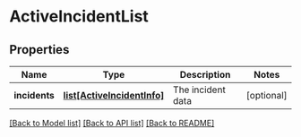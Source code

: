 # ActiveIncidentList

## Properties
Name | Type | Description | Notes
------------ | ------------- | ------------- | -------------
**incidents** | [**list[ActiveIncidentInfo]**](ActiveIncidentInfo.md) | The incident data | [optional] 

[[Back to Model list]](../README.md#documentation-for-models) [[Back to API list]](../README.md#documentation-for-api-endpoints) [[Back to README]](../README.md)


